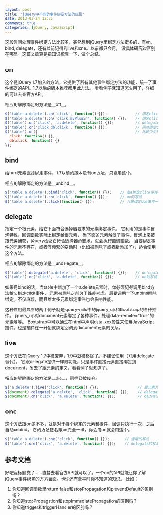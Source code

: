 ```yaml
---
layout: post
title: "jQuery中不同的事件绑定方法的区别"
date: 2013-02-24 12:55
comments: true
categories: [jQuery, JavaScript]
---
```


这段时间处理事件绑定方法比较多，突然想到jQuery里绑定方法挺多的，有on, bind, delegate，还有以前记得的live和one。以前都只会用，
没具体研究过区别在哪里。这篇文章算是把知识梳理一下，做个总结。

<!-- more -->

## on

这个是jQuery 1.7加入的方法，它提供了所有其他事件绑定方法的功能，统一了事件绑定的API。1.7以后的版本推荐都用此方法。
看看例子就知道怎么用了，详细的可以去查官方API。

相应的解除绑定的方法是__off__。

```javascript JavaScript
$('table a.delete').on('click', function() {});             // 绑定click方法
$('table a.delete').on('click.myPlugin', function() {});    // 绑定click方法，加上命名空间myPlugin，方便解除绑定
$('table').on('click', 'a.delete', function() {});          // delegate的写法，绑定
$('table').on('click dblclick', function() {});             // 同时绑定click和dblclick方法
$('table').on({                                             // 比较少见的用法，一般都用链式调用做了
  click: function() {},
  dblclick: function() {}
});
```

## bind

给html元素直接绑定事件，1.7以前的版本没有on方法，只能用这个。

相应的解除绑定的方法是__unbind__。

```javascript JavaScript
$('table a.delete').bind('click', function() {});    // 给a绑定click事件
$('table a.delete').on('click', function() {});      // on的写法
$('table a.delete').click(function() {});            // 只是绑定dom事件一般都这样写了
```

## delegate

指定一个根元素，给它下面符合选择器要求的元素绑定事件。
它利用的是事件冒泡特性，回调函数实际上绑定给跟元素，
当下面的元素触发了事件，冒泡上来被跟元素捕获，jQuery检查它符合选择器的要求，就会执行回调函数。
当要绑定事件的元素不存在，或者有频繁的变动时（比如被删除了或者新添加了），适合使用这个方法。

相应的解除绑定的方法是__undelegate__。

```javascript JavaScript
$('table').delegate('a.delete', 'click', function() {});    // delegate的写法
$('table').on('click', 'a.delete', function() {});          // on的写法
```

如果用bind的话，当table中新加了一个a.delete元素时，你必须记得调用bind方法给它绑定click事件，
元素被删除之前为了性能考虑，最要调用一下unbind解除绑定。不仅麻烦，而且给太多元素绑定事件也会影响性能。

这种应用最典型的两个例子就是jquery-rails中的jquery_ujs和Bootstrap的各种插件。
jquery_ujs对document元素绑定了各种事件，处理data-remote="true"的元素等等。
Bootstrap中可以通过在html中声明data-xxx属性来使用JavaScript插件，也是插件在一开始就绑定回调到document元素的关系。

## live

这个方法在jQuery 1.7中被废弃，1.9中就被移除了。不建议使用（可用delegate替代）。
它跟delegate提供一样的功能，只是事件直接元素直接绑定到document，省去了跟元素的定义，看看例子就知道了。

相应的解除绑定的方法是__die__，同样已被废弃。

```javascript JavaScript
$('a.delete').live('click', function() {});                  // 跟元素为document
$(document).delegate('a.delete', 'click', function() {});    // delegate的写法
$(document).on('click', 'a.delete', function() {});          // on的写法
```

## one

这个方法跟on差不多，就是对于每个绑定的元素和事件，回调只执行一次，之后自动unbind。
它的方法签名跟on完全一样，你会用on就会用这个。

```javascript JavaScript
$('table a.delete').one('click', function() {});       // 通常的写法
$('table').one('click', 'a.delete', function() {});    // delegate的写法
```

## 参考文档

好吧我标题党了……直接去看官方API就可以了。一个on的API就能让你了解jQuery事件绑定的方方面面。也许还有些平时你不知道的知识。 比如：

1. 你知道回调函数里return false和stopPropagation和preventDefault的区别吗？
2. 你知道stopPropagation和stopImmediatePropagation的区别吗？
3. 你知道trigger和triggerHandler的区别吗？
